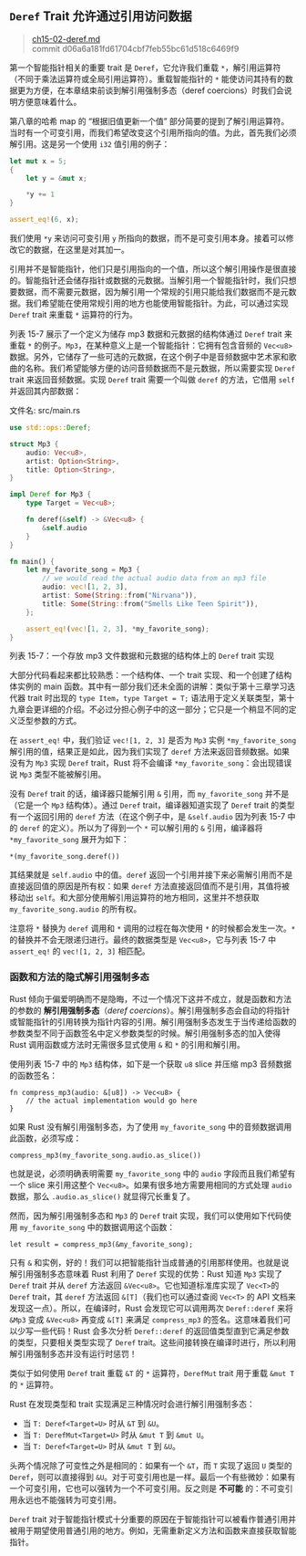 ## `Deref` Trait 允许通过引用访问数据

> [ch15-02-deref.md](https://github.com/rust-lang/book/blob/master/second-edition/src/ch15-02-deref.md)
> <br>
> commit d06a6a181fd61704cbf7feb55bc61d518c6469f9

第一个智能指针相关的重要 trait 是 `Deref`，它允许我们重载 `*`，解引用运算符（不同于乘法运算符或全局引用运算符）。重载智能指针的 `*` 能使访问其持有的数据更为方便，在本章结束前谈到解引用强制多态（deref coercions）时我们会说明方便意味着什么。

第八章的哈希 map 的 “根据旧值更新一个值” 部分简要的提到了解引用运算符。当时有一个可变引用，而我们希望改变这个引用所指向的值。为此，首先我们必须解引用。这是另一个使用 `i32` 值引用的例子：

```rust
let mut x = 5;
{
    let y = &mut x;

    *y += 1
}

assert_eq!(6, x);
```

我们使用 `*y` 来访问可变引用 `y` 所指向的数据，而不是可变引用本身。接着可以修改它的数据，在这里是对其加一。

引用并不是智能指针，他们只是引用指向的一个值，所以这个解引用操作是很直接的。智能指针还会储存指针或数据的元数据。当解引用一个智能指针时，我们只想要数据，而不需要元数据，因为解引用一个常规的引用只能给我们数据而不是元数据。我们希望能在使用常规引用的地方也能使用智能指针。为此，可以通过实现 `Deref` trait 来重载 `*` 运算符的行为。

列表 15-7 展示了一个定义为储存 mp3 数据和元数据的结构体通过 `Deref` trait 来重载 `*` 的例子。`Mp3`，在某种意义上是一个智能指针：它拥有包含音频的 `Vec<u8>` 数据。另外，它储存了一些可选的元数据，在这个例子中是音频数据中艺术家和歌曲的名称。我们希望能够方便的访问音频数据而不是元数据，所以需要实现 `Deref` trait 来返回音频数据。实现 `Deref` trait 需要一个叫做 `deref` 的方法，它借用 `self` 并返回其内部数据：

<span class="filename">文件名: src/main.rs</span>

```rust
use std::ops::Deref;

struct Mp3 {
    audio: Vec<u8>,
    artist: Option<String>,
    title: Option<String>,
}

impl Deref for Mp3 {
    type Target = Vec<u8>;

    fn deref(&self) -> &Vec<u8> {
        &self.audio
    }
}

fn main() {
    let my_favorite_song = Mp3 {
        // we would read the actual audio data from an mp3 file
        audio: vec![1, 2, 3],
        artist: Some(String::from("Nirvana")),
        title: Some(String::from("Smells Like Teen Spirit")),
    };

    assert_eq!(vec![1, 2, 3], *my_favorite_song);
}
```

<span class="caption">列表 15-7：一个存放 mp3 文件数据和元数据的结构体上的 `Deref` trait 实现</span>

大部分代码看起来都比较熟悉：一个结构体、一个 trait 实现、和一个创建了结构体实例的 main 函数。其中有一部分我们还未全面的讲解：类似于第十三章学习迭代器 trait 时出现的 `type Item`，`type Target = T;` 语法用于定义关联类型，第十九章会更详细的介绍。不必过分担心例子中的这一部分；它只是一个稍显不同的定义泛型参数的方式。

在 `assert_eq!` 中，我们验证 `vec![1, 2, 3]` 是否为 `Mp3` 实例 `*my_favorite_song` 解引用的值，结果正是如此，因为我们实现了 `deref` 方法来返回音频数据。如果没有为 `Mp3` 实现 `Deref` trait，Rust 将不会编译 `*my_favorite_song`：会出现错误说 `Mp3` 类型不能被解引用。

没有 `Deref` trait 的话，编译器只能解引用 `&` 引用，而 `my_favorite_song` 并不是（它是一个 `Mp3` 结构体）。通过 `Deref` trait，编译器知道实现了 `Deref` trait 的类型有一个返回引用的 `deref` 方法（在这个例子中，是 `&self.audio` 因为列表 15-7 中的 `deref` 的定义）。所以为了得到一个 `*` 可以解引用的 `&` 引用，编译器将 `*my_favorite_song` 展开为如下：

```rust,ignore
*(my_favorite_song.deref())
```

其结果就是 `self.audio` 中的值。`deref` 返回一个引用并接下来必需解引用而不是直接返回值的原因是所有权：如果 `deref` 方法直接返回值而不是引用，其值将被移动出 `self`。和大部分使用解引用运算符的地方相同，这里并不想获取 `my_favorite_song.audio` 的所有权。

注意将 `*` 替换为 `deref` 调用和 `*` 调用的过程在每次使用 `*` 的时候都会发生一次。`*` 的替换并不会无限递归进行。最终的数据类型是 `Vec<u8>`，它与列表 15-7 中 `assert_eq!` 的 `vec![1, 2, 3]` 相匹配。

### 函数和方法的隐式解引用强制多态

Rust 倾向于偏爱明确而不是隐晦，不过一个情况下这并不成立，就是函数和方法的参数的 **解引用强制多态**（*deref coercions*）。解引用强制多态会自动的将指针或智能指针的引用转换为指针内容的引用。解引用强制多态发生于当传递给函数的参数类型不同于函数签名中定义参数类型的时候。解引用强制多态的加入使得 Rust 调用函数或方法时无需很多显式使用 `&` 和 `*` 的引用和解引用。

使用列表 15-7 中的 `Mp3` 结构体，如下是一个获取 `u8` slice 并压缩 mp3 音频数据的函数签名：

```rust,ignore
fn compress_mp3(audio: &[u8]) -> Vec<u8> {
    // the actual implementation would go here
}
```

如果 Rust 没有解引用强制多态，为了使用 `my_favorite_song` 中的音频数据调用此函数，必须写成：

```rust,ignore
compress_mp3(my_favorite_song.audio.as_slice())
```

也就是说，必须明确表明需要 `my_favorite_song` 中的 `audio` 字段而且我们希望有一个 slice 来引用这整个 `Vec<u8>`。如果有很多地方需要用相同的方式处理 `audio` 数据，那么 `.audio.as_slice()` 就显得冗长重复了。

然而，因为解引用强制多态和 `Mp3` 的 `Deref` trait 实现，我们可以使用如下代码使用 `my_favorite_song` 中的数据调用这个函数：

```rust,ignore
let result = compress_mp3(&my_favorite_song);
```

只有 `&` 和实例，好的！我们可以把智能指针当成普通的引用那样使用。也就是说解引用强制多态意味着 Rust 利用了 `Deref` 实现的优势：Rust 知道 `Mp3` 实现了 `Deref` trait 并从 `deref` 方法返回 `&Vec<u8>`。它也知道标准库实现了 `Vec<T>`的 `Deref` trait，其 `deref` 方法返回 `&[T]`（我们也可以通过查阅 `Vec<T>` 的 API 文档来发现这一点）。所以，在编译时，Rust 会发现它可以调用两次 `Deref::deref` 来将 `&Mp3` 变成 `&Vec<u8>` 再变成 `&[T]` 来满足 `compress_mp3` 的签名。这意味着我们可以少写一些代码！Rust 会多次分析 `Deref::deref` 的返回值类型直到它满足参数的类型，只要相关类型实现了 `Deref` trait。这些间接转换在编译时进行，所以利用解引用强制多态并没有运行时惩罚！

类似于如何使用 `Deref` trait 重载 `&T` 的 `*` 运算符，`DerefMut` trait 用于重载 `&mut T` 的 `*` 运算符。

Rust 在发现类型和 trait 实现满足三种情况时会进行解引用强制多态：

* 当 `T: Deref<Target=U>` 时从 `&T` 到 `&U`。
* 当 `T: DerefMut<Target=U>` 时从 `&mut T` 到 `&mut U`。
* 当 `T: Deref<Target=U>` 时从 `&mut T` 到 `&U`。

头两个情况除了可变性之外是相同的：如果有一个 `&T`，而 `T` 实现了返回 `U` 类型的 `Deref`，则可以直接得到 `&U`。对于可变引用也是一样。最后一个有些微妙：如果有一个可变引用，它也可以强转为一个不可变引用。反之则是 **不可能** 的：不可变引用永远也不能强转为可变引用。

`Deref` trait 对于智能指针模式十分重要的原因在于智能指针可以被看作普通引用并被用于期望使用普通引用的地方。例如，无需重新定义方法和函数来直接获取智能指针。